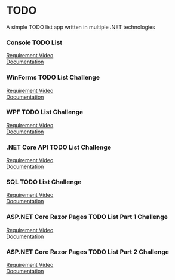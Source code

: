 # TODO
A simple TODO list app written in multiple .NET technologies 

### Console TODO List
[Requirement Video](https://www.youtube.com/watch?v=pxdwwgIja5Q&list=PLLWMQd6PeGY1VcJGocm1wwtFCZUrh2sc9&index=39)  
[Documentation](https://www.filepicker.io/api/file/mleCuWCQlSaKFVnMdm5a)  

### WinForms TODO List Challenge
[Requirement Video](https://www.youtube.com/watch?v=pxdwwgIja5Q&list=PLLWMQd6PeGY1VcJGocm1wwtFCZUrh2sc9&index=40)  
[Documentation](https://www.filepicker.io/api/file/fEFxKYQdTs2RHO9QReyE)  

### WPF TODO List Challenge
[Requirement Video](https://www.youtube.com/watch?v=pxdwwgIja5Q&list=PLLWMQd6PeGY1VcJGocm1wwtFCZUrh2sc9&index=41)  
[Documentation]()  

### .NET Core API TODO List Challenge
[Requirement Video](https://www.youtube.com/watch?v=pxdwwgIja5Q&list=PLLWMQd6PeGY1VcJGocm1wwtFCZUrh2sc9&index=42)  
[Documentation]()  

### SQL TODO List Challenge
[Requirement Video](https://www.youtube.com/watch?v=pxdwwgIja5Q&list=PLLWMQd6PeGY1VcJGocm1wwtFCZUrh2sc9&index=43)  
[Documentation]()  

### ASP.NET Core Razor Pages TODO List Part 1 Challenge
[Requirement Video](https://www.youtube.com/watch?v=pxdwwgIja5Q&list=PLLWMQd6PeGY1VcJGocm1wwtFCZUrh2sc9&index=44)  
[Documentation]()  

### ASP.NET Core Razor Pages TODO List Part 2 Challenge
[Requirement Video](https://www.youtube.com/watch?v=pxdwwgIja5Q&list=PLLWMQd6PeGY1VcJGocm1wwtFCZUrh2sc9&index=45)  
[Documentation]()  

